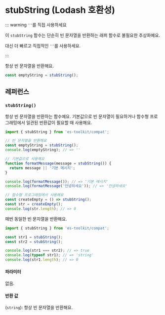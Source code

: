 # stubString (Lodash 호환성)

::: warning `''`를 직접 사용하세요

이 `stubString` 함수는 단순히 빈 문자열을 반환하는 래퍼 함수로 불필요한 추상화예요.

대신 더 빠르고 직접적인 `''`를 사용하세요.

:::

항상 빈 문자열을 반환해요.

```typescript
const emptyString = stubString();
```

## 레퍼런스

### `stubString()`

항상 빈 문자열을 반환하는 함수예요. 기본값으로 빈 문자열이 필요하거나 함수형 프로그래밍에서 일관된 반환값이 필요할 때 사용해요.

```typescript
import { stubString } from 'es-toolkit/compat';

// 빈 문자열을 반환해요
const emptyString = stubString();
console.log(emptyString); // => ''

// 기본값으로 사용해요
function formatMessage(message = stubString()) {
  return message || '기본 메시지';
}

console.log(formatMessage()); // => '기본 메시지'
console.log(formatMessage('안녕하세요')); // => '안녕하세요'

// 함수형 프로그래밍에서 사용해요
const createEmpty = () => stubString();
const str = createEmpty();
console.log(str.length); // => 0
```

매번 동일한 빈 문자열을 반환해요.

```typescript
import { stubString } from 'es-toolkit/compat';

const str1 = stubString();
const str2 = stubString();

console.log(str1 === str2); // => true
console.log(typeof str1); // => 'string'
console.log(str1.length); // => 0
```

#### 파라미터

없음.

#### 반환 값

(`string`): 항상 빈 문자열을 반환해요.
